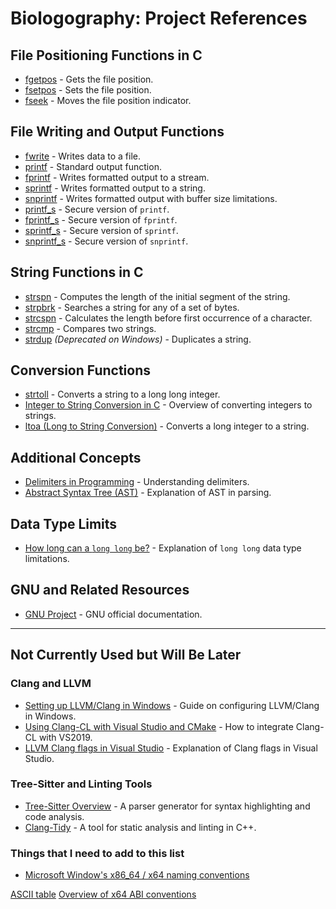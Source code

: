 # Biologography: Project References

## File Positioning Functions in C

- [fgetpos](https://en.cppreference.com/w/c/io/fgetpos) - Gets the file position.
- [fsetpos](https://en.cppreference.com/w/c/io/fsetpos) - Sets the file position.
- [fseek](https://en.cppreference.com/w/c/io/fseek) - Moves the file position indicator.

## File Writing and Output Functions

- [fwrite](https://en.cppreference.com/w/c/io/fwrite) - Writes data to a file.
- [printf](https://en.cppreference.com/w/c/io/fprintf) - Standard output function.
- [fprintf](https://en.cppreference.com/w/c/io/fprintf) - Writes formatted output to a stream.
- [sprintf](https://www.tutorialspoint.com/c_standard_library/c_function_sprintf.htm) - Writes formatted output to a string.
- [snprintf](https://en.cppreference.com/w/c/io/fprintf) - Writes formatted output with buffer size limitations.
- [printf_s](https://en.cppreference.com/w/c/io/fprintf) - Secure version of `printf`.
- [fprintf_s](https://en.cppreference.com/w/c/io/fprintf) - Secure version of `fprintf`.
- [sprintf_s](https://en.cppreference.com/w/c/io/fprintf) - Secure version of `sprintf`.
- [snprintf_s](https://en.cppreference.com/w/c/io/fprintf) - Secure version of `snprintf`.

## String Functions in C

- [strspn](https://en.cppreference.com/w/c/string/byte/strspn) - Computes the length of the initial segment of the string.
- [strpbrk](https://en.cppreference.com/w/c/string/byte/strpbrk) - Searches a string for any of a set of bytes.
- [strcspn](https://en.cppreference.com/w/c/string/byte/strcspn) - Calculates the length before first occurrence of a character.
- [strcmp](https://en.cppreference.com/w/c/string/byte/strcmp) - Compares two strings.
- [strdup](https://learn.microsoft.com/en-us/cpp/c-runtime-library/reference/strdup-wcsdup-mbsdup) *(Deprecated on Windows)* - Duplicates a string.

## Conversion Functions

- [strtoll](https://en.cppreference.com/w/c/string/byte/strtol) - Converts a string to a long long integer.
- [Integer to String Conversion in C](https://www.tutorialkart.com/c-programming/how-to-convert-an-integer-to-a-string-in-c/) - Overview of converting integers to strings.
- [ltoa (Long to String Conversion)](https://www.ibm.com/docs/en/zos/2.4.0?topic=functions-ltoa-convert-long-into-string) - Converts a long integer to a string.

## Additional Concepts

- [Delimiters in Programming](https://www.geeksforgeeks.org/delimiters-in-programming-languages/) - Understanding delimiters.
- [Abstract Syntax Tree (AST)](https://en.wikipedia.org/wiki/Abstract_syntax_tree) - Explanation of AST in parsing.

## Data Type Limits

- [How long can a `long long` be?](https://www.geeksforgeeks.org/c-long/) - Explanation of `long long` data type limitations.

## GNU and Related Resources

- [GNU Project](https://www.gnu.org/) - GNU official documentation.

---

## Not Currently Used but Will Be Later

### Clang and LLVM

- [Setting up LLVM/Clang in Windows](https://stackoverflow.com/questions/60194308/how-to-setup-llvm-clang-in-windows) - Guide on configuring LLVM/Clang in Windows.
- [Using Clang-CL with Visual Studio and CMake](https://stackoverflow.com/questions/64189111/how-to-use-clang-cl-llvm-with-vs2019-cmake) - How to integrate Clang-CL with VS2019.
- [LLVM Clang flags in Visual Studio](https://stackoverflow.com/questions/63974112/visual-studio-2019-llvm-clang-flags) - Explanation of Clang flags in Visual Studio.

### Tree-Sitter and Linting Tools

- [Tree-Sitter Overview](https://tree-sitter.github.io/tree-sitter/) - A parser generator for syntax highlighting and code analysis.
- [Clang-Tidy](https://clang.llvm.org/extra/clang-tidy/) - A tool for static analysis and linting in C++.


### Things that I need to add to this list

- [Microsoft Window's x86_64 / x64 naming conventions](https://learn.microsoft.com/en-us/cpp/build/x64-calling-convention?view=msvc-170)

[ASCII table](https://commons.wikimedia.org/wiki/File:ASCII-Table.svg)
[Overview of x64 ABI conventions](https://learn.microsoft.com/en-us/cpp/build/x64-software-conventions?view=msvc-170)